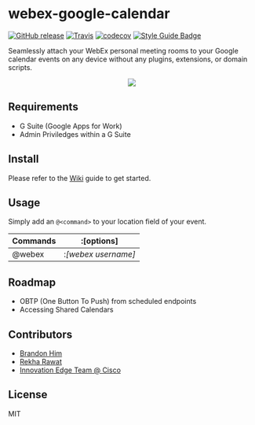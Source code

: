 # webex-google-calendar
[![GitHub release](https://img.shields.io/github/release/cisco-ie/rubidium.svg?style=flat-square)](https://github.com/cisco-ie/webex-google-calendar/releases)
[![Travis](https://img.shields.io/travis/cisco-ie/webex-google-calendar.svg?style=flat-square)]()
[![codecov](https://codecov.io/gh/cisco-ie/webex-google-calendar/branch/master/graph/badge.svg?token=tBquxtI1KC)](https://codecov.io/gh/cisco-ie/webex-google-calendar)
[![Style Guide Badge](https://img.shields.io/badge/Code%20Style-Airbnb-ef8686.svg?style=flat-square)](https://github.com/airbnb/javascript/tree/es5-deprecated/es5)

Seamlessly attach your WebEx personal meeting rooms to your Google calendar events on any device without any plugins, extensions, or domain scripts.

<p align="center">
 <img src="http://g.recordit.co/qcRooy7CDx.gif">
</p>

## Requirements
- G Suite (Google Apps for Work)
- Admin Priviledges within a G Suite

## Install
Please refer to the [Wiki](https://github.com/cisco-ie/webex-google-calendar/wiki) guide to get started.

## Usage
Simply add an `@<command>` to your location field of your event.

| Commands  | :[options]       |
|------------|-------------------|
| @webex     | :_[webex username]_|

## Roadmap
- OBTP (One Button To Push) from scheduled endpoints
- Accessing Shared Calendars

## Contributors
- [Brandon Him](https://github.com/brh55/)
- [Rekha Rawat](https://github.com/orgs/cisco-ie/people/rekharawat)
- [Innovation Edge Team @ Cisco](https://github.com/cisco-ie)

## License
MIT
